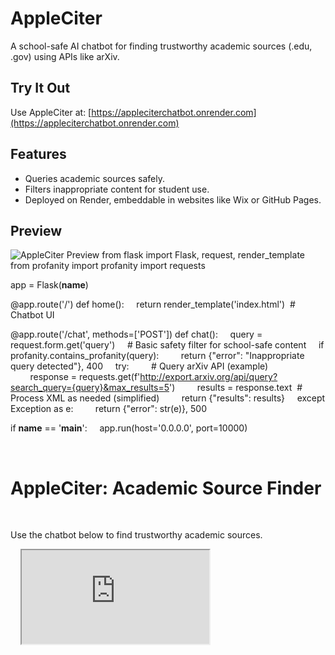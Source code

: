 # AppleCiter

A school-safe AI chatbot for finding trustworthy academic sources (.edu, .gov) using APIs like arXiv.

## Try It Out
Use AppleCiter at: [https://appleciterchatbot.onrender.com](https://appleciterchatbot.onrender.com)

## Features
- Queries academic sources safely.
- Filters inappropriate content for student use.
- Deployed on Render, embeddable in websites like Wix or GitHub Pages.

## Preview
![AppleCiter Preview](path/to/screenshot.png)
from flask import Flask, request, render_template
from profanity import profanity
import requests

app = Flask(__name__)

@app.route('/')
def home():
    return render_template('index.html')  # Chatbot UI

@app.route('/chat', methods=['POST'])
def chat():
    query = request.form.get('query')
    # Basic safety filter for school-safe content
    if profanity.contains_profanity(query):
        return {"error": "Inappropriate query detected"}, 400
    try:
        # Query arXiv API (example)
        response = requests.get(f'http://export.arxiv.org/api/query?search_query={query}&max_results=5')
        results = response.text  # Process XML as needed (simplified)
        return {"results": results}
    except Exception as e:
        return {"error": str(e)}, 500

if __name__ == '__main__':
    app.run(host='0.0.0.0', port=10000)
    <!DOCTYPE html>
<html>
<head>
    <title>AppleCiter Chatbot</title>
    <style>
        body { font-family: Arial, sans-serif; text-align: center; margin: 20px; }
        iframe { border: none; width: 100%; max-width: 800px; height: 600px; }
        @media (max-width: 600px) { iframe { height: 400px; } }
    </style>
</head>
<body>
    <h1>AppleCiter: Academic Source Finder</h1>
    <p>Use the chatbot below to find trustworthy academic sources.</p>
    <iframe src="https://appleciterchatbot.onrender.com" title="AppleCiter Chatbot"></iframe>
</body>
</html>
